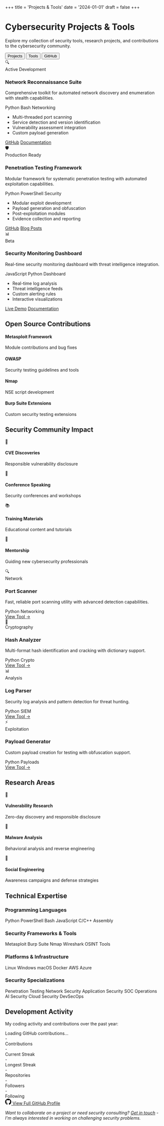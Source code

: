 +++
title = 'Projects & Tools'
date = '2024-01-01'
draft = false
+++

# Cybersecurity Projects & Tools

Explore my collection of security tools, research projects, and contributions to the cybersecurity community.

<div class="project-toggle-container">
  <div class="project-toggle-buttons">
    <button class="toggle-btn active" data-section="projects">Projects</button>
    <button class="toggle-btn" data-section="tools">Tools</button>
    <button class="toggle-btn" data-section="github">GitHub</button>
  </div>
</div>

<div id="projects-section" class="project-section active">

<div class="projects-grid">
  
  <div class="project-card featured">
    <div class="project-header">
      <div class="project-icon">🔍</div>
      <div class="project-status active">Active Development</div>
    </div>
    <h3 class="project-title">Network Reconnaissance Suite</h3>
    <p class="project-description">Comprehensive toolkit for automated network discovery and enumeration with stealth capabilities.</p>
    <div class="project-tech">
      <span class="tech-tag">Python</span>
      <span class="tech-tag">Bash</span>
      <span class="tech-tag">Networking</span>
    </div>
    <ul class="project-features">
      <li>Multi-threaded port scanning</li>
      <li>Service detection and version identification</li>
      <li>Vulnerability assessment integration</li>
      <li>Custom payload generation</li>
    </ul>
    <div class="project-actions">
      <a href="https://github.com/realspaceeagle" class="btn-primary">GitHub</a>
      <a href="#" class="btn-secondary">Documentation</a>
    </div>
  </div>

  <div class="project-card featured">
    <div class="project-header">
      <div class="project-icon">🛡️</div>
      <div class="project-status production">Production Ready</div>
    </div>
    <h3 class="project-title">Penetration Testing Framework</h3>
    <p class="project-description">Modular framework for systematic penetration testing with automated exploitation capabilities.</p>
    <div class="project-tech">
      <span class="tech-tag">Python</span>
      <span class="tech-tag">PowerShell</span>
      <span class="tech-tag">Security</span>
    </div>
    <ul class="project-features">
      <li>Modular exploit development</li>
      <li>Payload generation and obfuscation</li>
      <li>Post-exploitation modules</li>
      <li>Evidence collection and reporting</li>
    </ul>
    <div class="project-actions">
      <a href="https://github.com/realspaceeagle" class="btn-primary">GitHub</a>
      <a href="/tags/penetration-testing" class="btn-secondary">Blog Posts</a>
    </div>
  </div>

  <div class="project-card featured">
    <div class="project-header">
      <div class="project-icon">📊</div>
      <div class="project-status beta">Beta</div>
    </div>
    <h3 class="project-title">Security Monitoring Dashboard</h3>
    <p class="project-description">Real-time security monitoring dashboard with threat intelligence integration.</p>
    <div class="project-tech">
      <span class="tech-tag">JavaScript</span>
      <span class="tech-tag">Python</span>
      <span class="tech-tag">Dashboard</span>
    </div>
    <ul class="project-features">
      <li>Real-time log analysis</li>
      <li>Threat intelligence feeds</li>
      <li>Custom alerting rules</li>
      <li>Interactive visualizations</li>
    </ul>
    <div class="project-actions">
      <a href="https://demo.example.com" class="btn-primary">Live Demo</a>
      <a href="#" class="btn-secondary">Documentation</a>
    </div>
  </div>

</div>

<div class="contributions-section">
  <h2>Open Source Contributions</h2>
  <div class="contributions-grid">
    <div class="contribution-item">
      <h4>Metasploit Framework</h4>
      <p>Module contributions and bug fixes</p>
    </div>
    <div class="contribution-item">
      <h4>OWASP</h4>
      <p>Security testing guidelines and tools</p>
    </div>
    <div class="contribution-item">
      <h4>Nmap</h4>
      <p>NSE script development</p>
    </div>
    <div class="contribution-item">
      <h4>Burp Suite Extensions</h4>
      <p>Custom security testing extensions</p>
    </div>
  </div>
</div>

<div class="achievements-section">
  <h2>Security Community Impact</h2>
  <div class="achievements-grid">
    <div class="achievement-card">
      <div class="achievement-icon">🎯</div>
      <h4>CVE Discoveries</h4>
      <p>Responsible vulnerability disclosure</p>
    </div>
    <div class="achievement-card">
      <div class="achievement-icon">🎤</div>
      <h4>Conference Speaking</h4>
      <p>Security conferences and workshops</p>
    </div>
    <div class="achievement-card">
      <div class="achievement-icon">📚</div>
      <h4>Training Materials</h4>
      <p>Educational content and tutorials</p>
    </div>
    <div class="achievement-card">
      <div class="achievement-icon">🤝</div>
      <h4>Mentorship</h4>
      <p>Guiding new cybersecurity professionals</p>
    </div>
  </div>
</div>

</div>

<div id="tools-section" class="project-section">

<div class="tools-grid">
  
  <div class="tool-card">
    <div class="tool-header">
      <div class="tool-icon">🔍</div>
      <span class="tool-category">Network</span>
    </div>
    <h3 class="tool-title">Port Scanner</h3>
    <p class="tool-description">Fast, reliable port scanning utility with advanced detection capabilities.</p>
    <div class="tool-tech">
      <span class="tech-tag">Python</span>
      <span class="tech-tag">Networking</span>
    </div>
    <a href="https://github.com/realspaceeagle" class="tool-link">View Tool →</a>
  </div>

  <div class="tool-card">
    <div class="tool-header">
      <div class="tool-icon">🔐</div>
      <span class="tool-category">Cryptography</span>
    </div>
    <h3 class="tool-title">Hash Analyzer</h3>
    <p class="tool-description">Multi-format hash identification and cracking with dictionary support.</p>
    <div class="tool-tech">
      <span class="tech-tag">Python</span>
      <span class="tech-tag">Crypto</span>
    </div>
    <a href="https://github.com/realspaceeagle" class="tool-link">View Tool →</a>
  </div>

  <div class="tool-card">
    <div class="tool-header">
      <div class="tool-icon">📊</div>
      <span class="tool-category">Analysis</span>
    </div>
    <h3 class="tool-title">Log Parser</h3>
    <p class="tool-description">Security log analysis and pattern detection for threat hunting.</p>
    <div class="tool-tech">
      <span class="tech-tag">Python</span>
      <span class="tech-tag">SIEM</span>
    </div>
    <a href="https://github.com/realspaceeagle" class="tool-link">View Tool →</a>
  </div>

  <div class="tool-card">
    <div class="tool-header">
      <div class="tool-icon">⚡</div>
      <span class="tool-category">Exploitation</span>
    </div>
    <h3 class="tool-title">Payload Generator</h3>
    <p class="tool-description">Custom payload creation for testing with obfuscation support.</p>
    <div class="tool-tech">
      <span class="tech-tag">Python</span>
      <span class="tech-tag">Payloads</span>
    </div>
    <a href="https://github.com/realspaceeagle" class="tool-link">View Tool →</a>
  </div>

</div>

<div class="research-section">
  <h2>Research Areas</h2>
  <div class="research-grid">
    <div class="research-card">
      <div class="research-icon">🎯</div>
      <h4>Vulnerability Research</h4>
      <p>Zero-day discovery and responsible disclosure</p>
    </div>
    <div class="research-card">
      <div class="research-icon">🦠</div>
      <h4>Malware Analysis</h4>
      <p>Behavioral analysis and reverse engineering</p>
    </div>
    <div class="research-card">
      <div class="research-icon">🧠</div>
      <h4>Social Engineering</h4>
      <p>Awareness campaigns and defense strategies</p>
    </div>
  </div>
</div>

<div class="skills-section">
  <h2>Technical Expertise</h2>
  
  <div class="skill-category">
    <h3>Programming Languages</h3>
    <div class="skills-grid">
      <span class="skill-badge advanced">Python</span>
      <span class="skill-badge advanced">PowerShell</span>
      <span class="skill-badge intermediate">Bash</span>
      <span class="skill-badge intermediate">JavaScript</span>
      <span class="skill-badge intermediate">C/C++</span>
      <span class="skill-badge beginner">Assembly</span>
    </div>
  </div>

  <div class="skill-category">
    <h3>Security Frameworks & Tools</h3>
    <div class="skills-grid">
      <span class="skill-badge expert">Metasploit</span>
      <span class="skill-badge expert">Burp Suite</span>
      <span class="skill-badge expert">Nmap</span>
      <span class="skill-badge advanced">Wireshark</span>
      <span class="skill-badge advanced">OSINT Tools</span>
    </div>
  </div>

  <div class="skill-category">
    <h3>Platforms & Infrastructure</h3>
    <div class="skills-grid">
      <span class="skill-badge expert">Linux</span>
      <span class="skill-badge advanced">Windows</span>
      <span class="skill-badge intermediate">macOS</span>
      <span class="skill-badge advanced">Docker</span>
      <span class="skill-badge intermediate">AWS</span>
      <span class="skill-badge intermediate">Azure</span>
    </div>
  </div>

  <div class="skill-category">
    <h3>Security Specializations</h3>
    <div class="skills-grid">
      <span class="skill-badge expert">Penetration Testing</span>
      <span class="skill-badge expert">Network Security</span>
      <span class="skill-badge advanced">Application Security</span>
      <span class="skill-badge advanced">SOC Operations</span>
      <span class="skill-badge intermediate">AI Security</span>
      <span class="skill-badge intermediate">Cloud Security</span>
      <span class="skill-badge advanced">DevSecOps</span>
    </div>
  </div>
  
</div>

</div>

<div id="github-section" class="project-section">

<div class="github-activity-section">
  <h2>Development Activity</h2>
  <p>My coding activity and contributions over the past year:</p>
  
  <div class="github-calendar-container">
    <div class="calendar">
      <!-- Loading the contribution data... -->
      <div class="calendar-loading">
        <div class="loading-spinner"></div>
        <span>Loading GitHub contributions...</span>
      </div>
    </div>
  </div>
  
  <div class="github-stats-container">
    <div class="github-stat-item contributions">
      <div class="github-stat-number" id="total-contributions">-</div>
      <div class="github-stat-label">Contributions</div>
    </div>
    <div class="github-stat-item streak">
      <div class="github-stat-number" id="current-streak">-</div>
      <div class="github-stat-label">Current Streak</div>
    </div>
    <div class="github-stat-item longest">
      <div class="github-stat-number" id="longest-streak">-</div>
      <div class="github-stat-label">Longest Streak</div>
    </div>
  </div>
  
  <div class="github-stats-container">
    <div class="github-stat-item repos">
      <div class="github-stat-number" id="github-public-repos">-</div>
      <div class="github-stat-label">Repositories</div>
    </div>
    <div class="github-stat-item followers">
      <div class="github-stat-number" id="github-followers">-</div>
      <div class="github-stat-label">Followers</div>
    </div>
    <div class="github-stat-item following">
      <div class="github-stat-number" id="github-following">-</div>
      <div class="github-stat-label">Following</div>
    </div>
  </div>
</div>


<div class="github-profile-link">
  <a href="https://github.com/realspaceeagle" class="github-profile-btn">
    <svg class="github-icon" viewBox="0 0 16 16" width="20" height="20">
      <path d="M8 0C3.58 0 0 3.58 0 8c0 3.54 2.29 6.53 5.47 7.59.4.07.55-.17.55-.38 0-.19-.01-.82-.01-1.49-2.01.37-2.53-.49-2.69-.94-.09-.23-.48-.94-.82-1.13-.28-.15-.68-.52-.01-.53.63-.01 1.08.58 1.23.82.72 1.21 1.87.87 2.33.66.07-.52.28-.87.51-1.07-1.78-.2-3.64-.89-3.64-3.95 0-.87.31-1.59.82-2.15-.08-.2-.36-1.02.08-2.12 0 0 .67-.21 2.2.82.64-.18 1.32-.27 2-.27.68 0 1.36.09 2 .27 1.53-1.04 2.2-.82 2.2-.82.44 1.1.16 1.92.08 2.12.51.56.82 1.27.82 2.15 0 3.07-1.87 3.75-3.65 3.95.29.25.54.73.54 1.48 0 1.07-.01 1.93-.01 2.2 0 .21.15.46.55.38A8.013 8.013 0 0016 8c0-4.42-3.58-8-8-8z"></path>
    </svg>
    View Full GitHub Profile
  </a>
</div>

</div>

<script>
document.addEventListener('DOMContentLoaded', function() {
  const toggleButtons = document.querySelectorAll('.toggle-btn');
  const sections = document.querySelectorAll('.project-section');
  
  // Function to switch to a specific tab
  function switchToTab(targetSection) {
    // Remove active class from all buttons and sections
    toggleButtons.forEach(btn => btn.classList.remove('active'));
    sections.forEach(section => section.classList.remove('active'));
    
    // Add active class to target button and section
    const targetButton = document.querySelector(`[data-section="${targetSection}"]`);
    const targetSectionElement = document.getElementById(targetSection + '-section');
    
    if (targetButton && targetSectionElement) {
      targetButton.classList.add('active');
      targetSectionElement.classList.add('active');
    }
  }
  
  // Check URL hash and restore active tab
  function restoreActiveTab() {
    const hash = window.location.hash.substring(1); // Remove the '#'
    if (hash && ['projects', 'tools', 'github'].includes(hash)) {
      switchToTab(hash);
    }
  }
  
  // Restore tab on page load
  restoreActiveTab();
  
  toggleButtons.forEach(button => {
    button.addEventListener('click', function() {
      const targetSection = this.getAttribute('data-section');
      
      // Update URL hash without page reload
      history.pushState(null, null, '#' + targetSection);
      
      // Switch to the target tab
      switchToTab(targetSection);
    });
  });
  
  // Listen for browser back/forward button
  window.addEventListener('popstate', function() {
    restoreActiveTab();
  });
});

// GitHub calendar initialization is handled by github-integration.js
</script>


*Want to collaborate on a project or need security consulting? [Get in touch](/contact/) - I'm always interested in working on challenging security problems.*